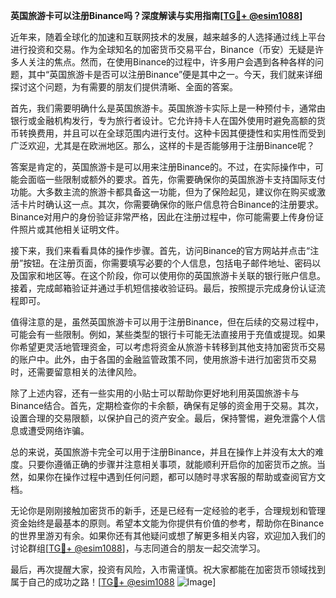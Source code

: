 **英国旅游卡可以注册Binance吗？深度解读与实用指南[[TG💪+ @esim1088](https://t.me/s/esim1088)]**

近年来，随着全球化的加速和互联网技术的发展，越来越多的人选择通过线上平台进行投资和交易。作为全球知名的加密货币交易平台，Binance（币安）无疑是许多人关注的焦点。然而，在使用Binance的过程中，许多用户会遇到各种各样的问题，其中“英国旅游卡是否可以注册Binance”便是其中之一。今天，我们就来详细探讨这个问题，为有需要的朋友们提供清晰、全面的答案。

首先，我们需要明确什么是英国旅游卡。英国旅游卡实际上是一种预付卡，通常由银行或金融机构发行，专为旅行者设计。它允许持卡人在国外使用时避免高额的货币转换费用，并且可以在全球范围内进行支付。这种卡因其便捷性和实用性而受到广泛欢迎，尤其是在欧洲地区。那么，这样的卡是否能够用于注册Binance呢？

答案是肯定的，英国旅游卡是可以用来注册Binance的。不过，在实际操作中，可能会面临一些限制或额外的要求。首先，你需要确保你的英国旅游卡支持国际支付功能。大多数主流的旅游卡都具备这一功能，但为了保险起见，建议你在购买或激活卡片时确认这一点。其次，你需要确保你的账户信息符合Binance的注册要求。Binance对用户的身份验证非常严格，因此在注册过程中，你可能需要上传身份证件照片或其他相关证明文件。

接下来，我们来看看具体的操作步骤。首先，访问Binance的官方网站并点击“注册”按钮。在注册页面，你需要填写必要的个人信息，包括电子邮件地址、密码以及国家和地区等。在这个阶段，你可以使用你的英国旅游卡关联的银行账户信息。接着，完成邮箱验证并通过手机短信接收验证码。最后，按照提示完成身份认证流程即可。

值得注意的是，虽然英国旅游卡可以用于注册Binance，但在后续的交易过程中，可能会有一些限制。例如，某些类型的银行卡可能无法直接用于充值或提现。如果你希望更灵活地管理资金，可以考虑将资金从旅游卡转移到其他支持加密货币交易的账户中。此外，由于各国的金融监管政策不同，使用旅游卡进行加密货币交易时，还需要留意相关的法律风险。

除了上述内容，还有一些实用的小贴士可以帮助你更好地利用英国旅游卡与Binance结合。首先，定期检查你的卡余额，确保有足够的资金用于交易。其次，设置合理的交易限额，以保护自己的资产安全。最后，保持警惕，避免泄露个人信息或遭受网络诈骗。

总的来说，英国旅游卡完全可以用于注册Binance，并且在操作上并没有太大的难度。只要你遵循正确的步骤并注意相关事项，就能顺利开启你的加密货币之旅。当然，如果你在操作过程中遇到任何问题，都可以随时寻求客服的帮助或查阅官方文档。

无论你是刚刚接触加密货币的新手，还是已经有一定经验的老手，合理规划和管理资金始终是最基本的原则。希望本文能为你提供有价值的参考，帮助你在Binance的世界里游刃有余。如果你还有其他疑问或想了解更多相关内容，欢迎加入我们的讨论群组[[TG💪+ @esim1088](https://t.me/s/esim1088)]，与志同道合的朋友一起交流学习。

最后，再次提醒大家，投资有风险，入市需谨慎。祝大家都能在加密货币领域找到属于自己的成功之路！[[TG💪+ @esim1088](https://t.me/s/esim1088) ![Image](https://i.postimg.cc/4NQfJmqS/Snipaste-2025-05-13-00-14-12.png)]